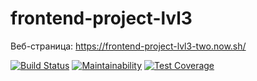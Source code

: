# frontend-project-lvl3

Веб-страница: https://frontend-project-lvl3-two.now.sh/

[![Build Status](https://travis-ci.org/Lev93/frontend-project-lvl3.svg?branch=master)](https://travis-ci.org/Lev93/frontend-project-lvl3)
[![Maintainability](https://api.codeclimate.com/v1/badges/02384293d39e6cb23a87/maintainability)](https://codeclimate.com/github/Lev93/frontend-project-lvl3/maintainability)
[![Test Coverage](https://api.codeclimate.com/v1/badges/02384293d39e6cb23a87/test_coverage)](https://codeclimate.com/github/Lev93/frontend-project-lvl3/test_coverage)